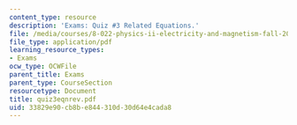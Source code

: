 ```yaml
---
content_type: resource
description: 'Exams: Quiz #3 Related Equations.'
file: /media/courses/8-022-physics-ii-electricity-and-magnetism-fall-2002/33829e90cb8be844310d30d64e4cada8_quiz3eqnrev.pdf
file_type: application/pdf
learning_resource_types:
- Exams
ocw_type: OCWFile
parent_title: Exams
parent_type: CourseSection
resourcetype: Document
title: quiz3eqnrev.pdf
uid: 33829e90-cb8b-e844-310d-30d64e4cada8
---
```

